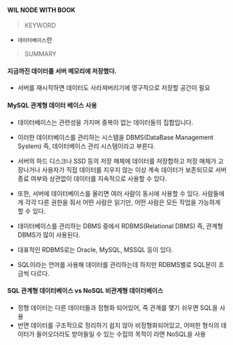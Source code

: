 #### WIL NODE WITH BOOK

> KEYWORD

- `데이터베이스`란

> SUMMARY

#### 지금까진 데이터를 서버 메모리에 저장했다.

- 서버를 재시작하면 데이터도 사라져버리기에 영구적으로 저장할 공간이 필요

#### MySQL 관계형 데이터 베이스 사용

- 데이터베이스는 관련성을 가지며 중복이 없는 데이터들의 집합입니다.
- 이러한 데이터베이스를 관리하는 시스템을 DBMS(DataBase Management System) 즉, 데이터베이스 관리 시스템이라고 부른다.

- 서버의 하드 디스크나 SSD 등의 저장 매체에 데이터를 저장합하고 저장 매체가 고장나거나 사용자가 직접 데이터를 지우지 않는 이상 계속 데이터가 보존되므로 서버 종료 여부와 상관없이 데이터를 지속적으로 사용할 수 있다.
- 또한, 서버에 데이터베이스를 올리면 여러 사람이 동시에 사용할 수 있다. 사람들에게 각각 다른 권한을 줘서 어떤 사람은 읽기만, 어떤 사람은 모든 작업을 가능하게 할 수 있다.

- 데이터베이스를 관리하는 DBMS 중에서 RDBMS(Relational DBMS) 즉, 관계형 DBMS가 많이 사용된다.
- 대표적인 RDBMS로는 Oracle, MySQL, MSSQL 등이 있다.
- SQL이라는 언어를 사용해 데이터를 관리하는데 하지만 RDBMS별로 SQL문이 조금씩 다르다.

#### SQL 관계형 데이터베이스 vs NoSQL 비관계형 데이터베이스

- 정형 데이터는 다른 데이터들과 정형화 되어있어, 즉 관계를 맺기 쉬우면 SQL을 사용
- 반면 데이터를 구조적으로 정리하기 쉽지 않아 비정형화되어있고, 어떠한 형식의 데이터가 들어오더라도 받아들일 수 있는 수집의 목적이 라면 NoSQL을 사용

